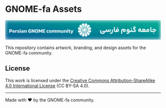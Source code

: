 # GNOME-fa Assets

![Persian GNOME Community Narrow Banner](/banners/persian-gnome-community-banner-narrow.png)

This repository contains artwork, branding, and design assets for the GNOME-fa community.

## License

This work is licensed under the [Creative Commons Attribution-ShareAlike 4.0 International License](https://creativecommons.org/licenses/by-sa/4.0/) (CC BY-SA 4.0).

---
Made with ❤️ by the GNOME-fa community.
